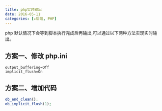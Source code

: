 ```yaml
---
title: php实时输出
date: 2016-05-11
categories: [✬后端, PHP]
---
```


php 默认情况下会等到脚本执行完成后再输出,可以通过以下两种方法实现实时输出。

<!--more-->

## 方案一、修改 php.ini

```apacheconf
output_buffering=Off
implicit_flush=On
```

## 方案二、增加代码

```php
ob_end_clean();
ob_implicit_flush(1);
```
